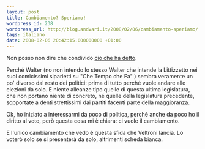 ```yaml
---
layout: post
title: Cambiamento? Speriamo!
wordpress_id: 238
wordpress_url: http://blog.andvari.it/2008/02/06/cambiamento-speriamo/
tags: italiano
date: 2008-02-06 20:42:15.000000000 +01:00
---
```

Non posso non dire che condivido <a href="http://www.fermentigattici.net/archivio/2008/02/06/come-riacquistare-punti-allimprovviso/">ciò che ha detto</a>.

Perché Walter (no non intendo lo stesso Walter che intende la Littizzetto nei suoi comicissimi siparietti su "Che Tempo che Fa" ) sembra veramente un po' diverso dal resto dei politici: prima di tutto perché vuole andare alle elezioni da solo. E niente alleanze tipo quelle di questa ultima legislatura, che non portano niente di concreto, né quelle della legislatura precedente, sopportate a denti strettissimi dai partiti facenti parte della maggioranza.

Ok, ho iniziato a interessarmi da poco di politica, perché anche da poco ho il diritto al voto, però questa cosa mi è chiara: ci vuole il cambiamento.

E l'unico cambiamento che vedo è questa sfida che Veltroni lancia. Lo voterò solo se si presenterà da solo, altrimenti scheda bianca.
